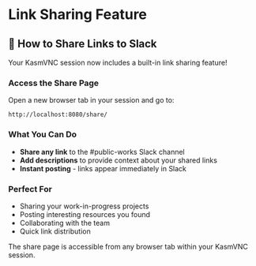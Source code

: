 # Link Sharing Feature

## 🔗 How to Share Links to Slack

Your KasmVNC session now includes a built-in link sharing feature!

### Access the Share Page
Open a new browser tab in your session and go to:
```
http://localhost:8080/share/
```

### What You Can Do
- **Share any link** to the #public-works Slack channel
- **Add descriptions** to provide context about your shared links
- **Instant posting** - links appear immediately in Slack

### Perfect For
- Sharing your work-in-progress projects
- Posting interesting resources you found
- Collaborating with the team
- Quick link distribution

The share page is accessible from any browser tab within your KasmVNC session.
